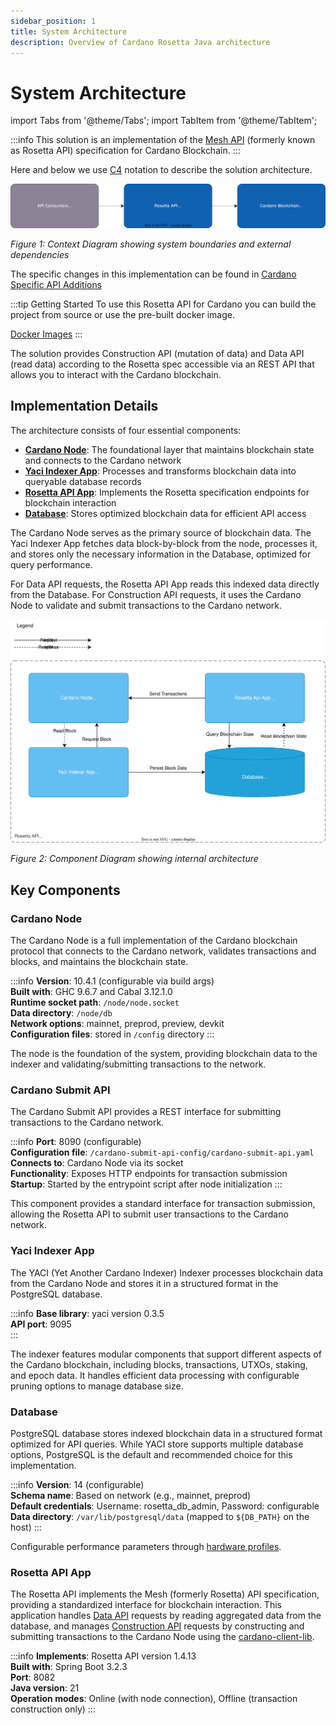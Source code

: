 ```yaml
---
sidebar_position: 1
title: System Architecture
description: Overview of Cardano Rosetta Java architecture
---
```


# System Architecture

import Tabs from '@theme/Tabs';
import TabItem from '@theme/TabItem';

:::info
This solution is an implementation of the [Mesh API](https://docs.cloud.coinbase.com/rosetta/docs/welcome) (formerly known as Rosetta API) specification for Cardano Blockchain.
:::

Here and below we use [C4](https://en.wikipedia.org/wiki/C4_model) notation to describe the solution architecture.

![Context Diagram](media/ContextDiagram.drawio.svg)

_Figure 1: Context Diagram showing system boundaries and external dependencies_

The specific changes in this implementation can be found in [Cardano Specific API Additions](./cardano-addons.md)

:::tip Getting Started
To use this Rosetta API for Cardano you can build the project from source or use the pre-built docker image.

[Docker Images](https://hub.docker.com/r/cardanofoundation/cardano-rosetta-java)
:::

The solution provides Construction API (mutation of data) and Data API (read data) according to the Rosetta spec accessible via an REST API that allows you to interact with the Cardano blockchain.

## Implementation Details

The architecture consists of four essential components:

- **[Cardano Node](#cardano-node)**: The foundational layer that maintains blockchain state and connects to the Cardano network
- **[Yaci Indexer App](#yaci-indexer-app)**: Processes and transforms blockchain data into queryable database records
- **[Rosetta API App](#rosetta-api-app)**: Implements the Rosetta specification endpoints for blockchain interaction
- **[Database](#database)**: Stores optimized blockchain data for efficient API access

The Cardano Node serves as the primary source of blockchain data. The Yaci Indexer App fetches data block-by-block from the node, processes it, and stores only the necessary information in the Database, optimized for query performance.

For Data API requests, the Rosetta API App reads this indexed data directly from the Database. For Construction API requests, it uses the Cardano Node to validate and submit transactions to the Cardano network.

![Component Diagram](media/ComponentDiagram.drawio.svg)

_Figure 2: Component Diagram showing internal architecture_

## Key Components

### Cardano Node

The Cardano Node is a full implementation of the Cardano blockchain protocol that connects to the Cardano network, validates transactions and blocks, and maintains the blockchain state.

:::info
**Version**: 10.4.1 (configurable via build args)  
**Built with**: GHC 9.6.7 and Cabal 3.12.1.0  
**Runtime socket path**: `/node/node.socket`  
**Data directory**: `/node/db`  
**Network options**: mainnet, preprod, preview, devkit  
**Configuration files**: stored in `/config` directory
:::

The node is the foundation of the system, providing blockchain data to the indexer and validating/submitting transactions to the network.

### Cardano Submit API

The Cardano Submit API provides a REST interface for submitting transactions to the Cardano network.

:::info
**Port**: 8090 (configurable)  
**Configuration file**: `/cardano-submit-api-config/cardano-submit-api.yaml`  
**Connects to**: Cardano Node via its socket  
**Functionality**: Exposes HTTP endpoints for transaction submission  
**Startup**: Started by the entrypoint script after node initialization
:::

This component provides a standard interface for transaction submission, allowing the Rosetta API to submit user transactions to the Cardano network.

### Yaci Indexer App

The YACI (Yet Another Cardano Indexer) Indexer processes blockchain data from the Cardano Node and stores it in a structured format in the PostgreSQL database.

:::info
**Base library**: yaci version 0.3.5  
**API port**: 9095  
:::

The indexer features modular components that support different aspects of the Cardano blockchain, including blocks, transactions, UTXOs, staking, and epoch data. It handles efficient data processing with configurable pruning options to manage database size.

### Database

PostgreSQL database stores indexed blockchain data in a structured format optimized for API queries. While YACI store supports multiple database options, PostgreSQL is the default and recommended choice for this implementation.

:::info
**Version**: 14 (configurable)  
**Schema name**: Based on network (e.g., mainnet, preprod)  
**Default credentials**: Username: rosetta_db_admin, Password: configurable  
**Data directory**: `/var/lib/postgresql/data` (mapped to `${DB_PATH}` on the host)
:::

Configurable performance parameters through [hardware profiles](../install-and-deploy/hardware-profiles).

### Rosetta API App

The Rosetta API implements the Mesh (formerly Rosetta) API specification, providing a standardized interface for blockchain interaction. This application handles [Data API](https://docs.cloud.coinbase.com/rosetta/docs/data-api-overview) requests by reading aggregated data from the database, and manages [Construction API](https://docs.cloud.coinbase.com/rosetta/docs/construction-api-overview) requests by constructing and submitting transactions to the Cardano Node using the [cardano-client-lib](https://github.com/bloxbean/cardano-client-lib).

:::info
**Implements**: Rosetta API version 1.4.13  
**Built with**: Spring Boot 3.2.3  
**Port**: 8082  
**Java version**: 21  
**Operation modes**: Online (with node connection), Offline (transaction construction only)
:::
